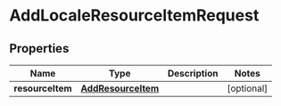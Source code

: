 

# AddLocaleResourceItemRequest


## Properties

| Name | Type | Description | Notes |
|------------ | ------------- | ------------- | -------------|
|**resourceItem** | [**AddResourceItem**](AddResourceItem.md) |  |  [optional] |



